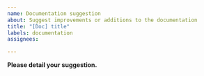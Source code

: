 ```yaml
---
name: Documentation suggestion
about: Suggest improvements or additions to the documentation
title: "[Doc] title"
labels: documentation
assignees: 

---
```


**Please detail your suggestion.**
